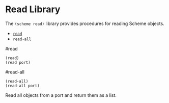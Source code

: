 # Read Library

The `(scheme read)` library provides procedures for reading Scheme objects.

- [`read`](#read)
- `read-all`

#read

    (read)
    (read port)

#read-all

    (read-all)
    (read-all port)

Read all objects from a port and return them as a list.
